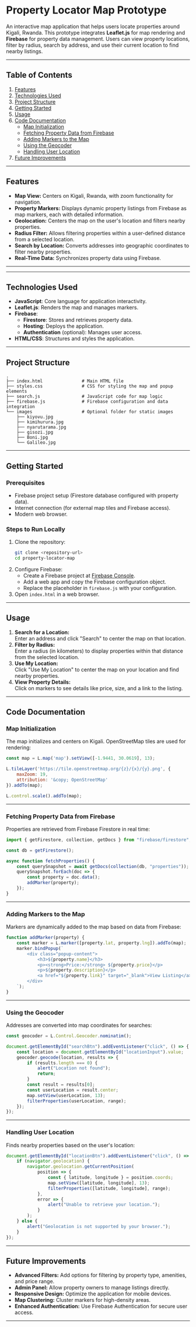 # Property Locator Map Prototype

An interactive map application that helps users locate properties around Kigali, Rwanda. This prototype integrates **Leaflet.js** for map rendering and **Firebase** for property data management. Users can view property locations, filter by radius, search by address, and use their current location to find nearby listings.

---

## Table of Contents
1. [Features](#features)   
2. [Technologies Used](#technologies-used)  
3. [Project Structure](#project-structure)  
4. [Getting Started](#getting-started)  
5. [Usage](#usage)  
6. [Code Documentation](#code-documentation)  
    - [Map Initialization](#map-initialization)  
    - [Fetching Property Data from Firebase](#fetching-property-data-from-firebase)  
    - [Adding Markers to the Map](#adding-markers-to-the-map)  
    - [Using the Geocoder](#using-the-geocoder)  
    - [Handling User Location](#handling-user-location)  
7. [Future Improvements](#future-improvements)  

---

## Features
- **Map View:** Centers on Kigali, Rwanda, with zoom functionality for navigation.  
- **Property Markers:** Displays dynamic property listings from Firebase as map markers, each with detailed information.  
- **Geolocation:** Centers the map on the user's location and filters nearby properties.  
- **Radius Filter:** Allows filtering properties within a user-defined distance from a selected location.  
- **Search by Location:** Converts addresses into geographic coordinates to filter nearby properties.  
- **Real-Time Data:** Synchronizes property data using Firebase.

---

---

## Technologies Used
- **JavaScript**: Core language for application interactivity.  
- **Leaflet.js**: Renders the map and manages markers.  
- **Firebase**:  
  - **Firestore**: Stores and retrieves property data.  
  - **Hosting**: Deploys the application.  
  - **Authentication** (optional): Manages user access.  
- **HTML/CSS**: Structures and styles the application.  

---

## Project Structure
```
.
├── index.html               # Main HTML file
├── styles.css               # CSS for styling the map and popup elements
├── search.js                # JavaScript code for map logic
├── firebase.js              # Firebase configuration and data integration
└── images                   # Optional folder for static images
    ├── kiyovu.jpg
    ├── kimihurura.jpg
    ├── nyarutarama.jpg
    ├── gisozi.jpg
    ├── Boni.jpg
    └── Galileo.jpg
```

---

## Getting Started
### Prerequisites
- Firebase project setup (Firestore database configured with property data).  
- Internet connection (for external map tiles and Firebase access).  
- Modern web browser.

### Steps to Run Locally
1. Clone the repository:  
   ```bash
   git clone <repository-url>
   cd property-locator-map
   ```
2. Configure Firebase:
   - Create a Firebase project at [Firebase Console](https://console.firebase.google.com/).
   - Add a web app and copy the Firebase configuration object.
   - Replace the placeholder in `firebase.js` with your configuration.
3. Open `index.html` in a web browser.

---

## Usage
1. **Search for a Location:**  
   Enter an address and click "Search" to center the map on that location.  
2. **Filter by Radius:**  
   Enter a radius (in kilometers) to display properties within that distance from the selected location.  
3. **Use My Location:**  
   Click "Use My Location" to center the map on your location and find nearby properties.  
4. **View Property Details:**  
   Click on markers to see details like price, size, and a link to the listing.

---

## Code Documentation

### Map Initialization
The map initializes and centers on Kigali. OpenStreetMap tiles are used for rendering:  
```javascript
const map = L.map('map').setView([-1.9441, 30.0619], 13);

L.tileLayer('https://tile.openstreetmap.org/{z}/{x}/{y}.png', {
    maxZoom: 19,
    attribution: '&copy; OpenStreetMap'
}).addTo(map);

L.control.scale().addTo(map);
```

---

### Fetching Property Data from Firebase
Properties are retrieved from Firebase Firestore in real time:  
```javascript
import { getFirestore, collection, getDocs } from "firebase/firestore";

const db = getFirestore();

async function fetchProperties() {
    const querySnapshot = await getDocs(collection(db, "properties"));
    querySnapshot.forEach(doc => {
        const property = doc.data();
        addMarker(property);
    });
}
```

---

### Adding Markers to the Map
Markers are dynamically added to the map based on data from Firebase:  
```javascript
function addMarker(property) {
    const marker = L.marker([property.lat, property.lng]).addTo(map);
    marker.bindPopup(`
        <div class="popup-content">
            <h3>${property.name}</h3>
            <p><strong>Price:</strong> ${property.price}</p>
            <p>${property.description}</p>
            <a href="${property.link}" target="_blank">View Listing</a>
        </div>
    `);
}
```

---

### Using the Geocoder
Addresses are converted into map coordinates for searches:  
```javascript
const geocoder = L.Control.Geocoder.nominatim();

document.getElementById("searchBtn").addEventListener("click", () => {
    const location = document.getElementById("locationInput").value;
    geocoder.geocode(location, results => {
        if (results.length === 0) {
            alert("Location not found");
            return;
        }
        const result = results[0];
        const userLocation = result.center;
        map.setView(userLocation, 13);
        filterProperties(userLocation, range);
    });
});
```

---

### Handling User Location
Finds nearby properties based on the user's location:  
```javascript
document.getElementById("locationBtn").addEventListener("click", () => {
    if (navigator.geolocation) {
        navigator.geolocation.getCurrentPosition(
            position => {
                const { latitude, longitude } = position.coords;
                map.setView([latitude, longitude], 13);
                filterProperties([latitude, longitude], range);
            },
            error => {
                alert("Unable to retrieve your location.");
            }
        );
    } else {
        alert("Geolocation is not supported by your browser.");
    }
});
```

---

## Future Improvements
- **Advanced Filters:** Add options for filtering by property type, amenities, and price range.  
- **Admin Panel:** Allow property owners to manage listings directly.  
- **Responsive Design:** Optimize the application for mobile devices.  
- **Map Clustering:** Cluster markers for high-density areas.  
- **Enhanced Authentication:** Use Firebase Authentication for secure user access.  

---
